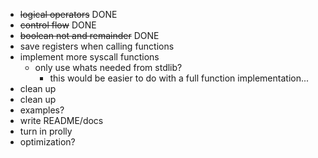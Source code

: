 - ~~logical operators~~ DONE
- ~~control flow~~ DONE
- ~~boolean not and remainder~~ DONE
- save registers when calling functions
- implement more syscall functions
  - only use whats needed from stdlib?
    - this would be easier to do with a full function implementation...
- clean up
- clean up
- examples?
- write README/docs
- turn in prolly
- optimization?
